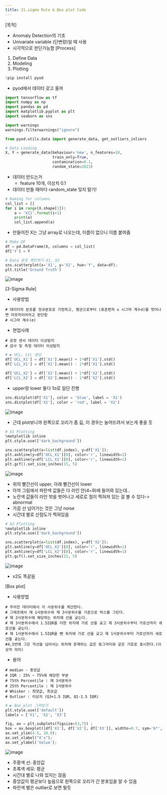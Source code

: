 ```yaml
---
title: 21.sigma Rule & Box plot Code
---
```


[목적]
  - Anomaly Detection의 기초
  - Univariate variable (단변량)일 때 사용
  - 시각적으로 판단가능함
[Process]
  1. Define Data
  2. Modeling
  3. Plotting
```python
!pip install pyod
```
- pyod에서 데이터 갖고 올꺼

```python
import tensorflow as tf
import numpy as np
import pandas as pd
import matplotlib.pyplot as plt
import seaborn as sns

import warnings
warnings.filterwarnings("ignore")

from pyod.utils.data import generate_data, get_outliers_inliers
```

```python
# Data Loading
X, Y = generate_data(behaviour='new', n_features=10, 
                     train_only=True,
                     contamination=0.1,
                     random_state=2023)
```
- 데이터 만드는거
	 - feature 10개, 이상치 0.1
- 데이터 만들 때마다 random_state 잊지 말기!

```python
# Naming for columns
col_list = []
for i in range(X.shape[1]):
    a = 'X{}'.format(i+1)
    print(a)
    col_list.append(a)
```
- 만들어진 X는 그냥 array로 나오는데, 이름이 없으니 이름 붙여줌

```python
# Make DF
df = pd.DataFrame(X, columns = col_list)
df['Y'] = Y
```

```python
# Data 분포 확인하기 X1, X2
sns.scatterplot(x='X1', y='X2', hue='Y', data=df);
plt.title('Ground Truth')
```
![image](https://github.com/code7ssage/code7ssage.github.io/blob/master/assets/attached%20file/Pasted%20image%2020240112144934.png?raw=true)

[3-Sigma Rule]
* 사용방법
```
# 데이터의 분포를 정규분포로 가정하고, 평균으로부터 (표준편차 x 시그마 계수σ)를 벗어나면 아웃라이어라고 판단함
# 시그마 계수(σ)
```
* 현업사례
```
# 공정 센서 데이터 이상탐지
# 검사 및 측정 데이터 이상탐지 
```

```python
# ▶ UCL, LCL 생성
df['UCL_X1'] = df['X1'].mean() + 1*df['X1'].std()
df['LCL_X1'] = df['X1'].mean() - 1*df['X1'].std()

df['UCL_X2'] = df['X2'].mean() + 1*df['X2'].std()
df['LCL_X2'] = df['X2'].mean() - 1*df['X2'].std()
```
- upper랑 lower 둘다 1σ로 일단 진행

```python
sns.distplot(df['X1'], color = 'blue', label = 'X1')
sns.distplot(df['X2'], color = 'red', label = 'X2')
```
![image](https://github.com/code7ssage/code7ssage.github.io/blob/master/assets/attached%20file/Pasted%20image%2020240112145038.png?raw=true)
- 근데 plot보니까 왼쪽으로 꼬리가 좀 긺, 이 경우는 늘어뜨려서 보는게 좋을 듯

```python
# X1 Plotting
%matplotlib inline
plt.style.use(['dark_background'])

sns.scatterplot(x=list(df.index), y=df['X1']);
plt.axhline(y=df['UCL_X1'][0], color='r', linewidth=1)
plt.axhline(y=df['LCL_X1'][0], color='r', linewidth=1)
plt.gcf().set_size_inches(15, 5)
```
![image](https://github.com/code7ssage/code7ssage.github.io/blob/master/assets/attached%20file/Pasted%20image%2020240112145104.png?raw=true)
- 위의 빨간선이 upper, 아래 빨간선이 lower
- 아까 그림에서 파란색 값들은 다 라인 안(4~9)에 들어와 있는데..
- 노란색 값들이 라인 밖을 벗어나고 세로로 점이 찍혀져 있는 걸 볼 수 있다-> abnormal
- 가끔 선 넘어가는 것은 그냥 noise
- 시간대 별로 산점도가 찍혀있음

```python
# X2 Plotting
%matplotlib inline
plt.style.use(['dark_background'])

sns.scatterplot(x=list(df.index), y=df['X2']);
plt.axhline(y=df['UCL_X2'][0], color='r', linewidth=1)
plt.axhline(y=df['LCL_X2'][0], color='r', linewidth=1)
plt.gcf().set_size_inches(15, 5)
```
![image](https://github.com/code7ssage/code7ssage.github.io/blob/master/assets/attached%20file/Pasted%20image%2020240112145132.png?raw=true)
- x2도 똑같음

[Box plot]
* 사용방법

```
# 주어진 데이터에서 각 사분위수를 계산한다.
# 그래프에서 제 1사분위수와 제 3사분위수를 기준으로 박스를 그린다.
# 제 2사분위수에 해당하는 위치에 선을 긎는다.
# 제 3사분위수에서 1.5IQR을 더한 위치에 가로 선을 긎고 제 3사분위수부터 가로선까지 세로선을 긎는다.
# 제 1사분위수에서 1.5IQR을 뺀 위치에 가로 선을 긎고 제 1사분위수부터 가로선까지 세로선을 긎는다.
#4,5번에 그은 직선을 넘어서는 위치에 존재하는 값은 동그라미와 같은 기호로 표시한다.(이상치 의미) 
```
* 용어

```
# median - 중앙값
# IQR : 25% ~ 75%에 해당한 부분 
# 75th Percentile : 제 3사분위수
# 25th Percentile : 제 1사분위수
# Whisker : 최댓값, 최솟값
# Outlier : 이상치 (Q3+1.5 IQR, Q1-1.5 IQR)
```

```python
# ▶ Box plot 그려보기
plt.style.use(['default'])
labels = ['X1', 'X2', 'X3']

fig, ax = plt.subplots(figsize=(3,7)) ;
box = ax.boxplot([df['X1'], df['X2'], df['X3']], widths=0.7, sym='b*', showmeans=True);
ax.set_ylim(4.5, 10.0);
ax.set_xlabel("X's");
ax.set_ylabel('Value');
```
![image](https://github.com/code7ssage/code7ssage.github.io/blob/master/assets/attached%20file/Pasted%20image%2020240112145216.png?raw=true)
- 주황색 선: 중앙값
- 초록색 세모: 평균
- 시간대 별로 나와 있지는 않음
- 중앙값이 평균보다 높음으로 왼쪽으로 꼬리가 긴 분포임을 알 수 있음
- 파란색 별은 outlier로 보면 될듯
